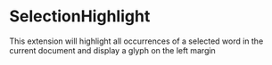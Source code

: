 # SelectionHighlight
This extension will highlight all occurrences of a selected word in the current document and display a glyph on the left margin
